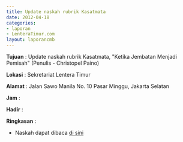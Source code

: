 ```yaml
---
title: Update naskah rubrik Kasatmata
date: 2012-04-18
categories:
- laporan
- LenteraTimur.com
layout: laporancmb
---
```



**Tujuan** : Update naskah rubrik Kasatmata, "Ketika Jembatan Menjadi Pemisah" (Penulis - Christopel Paino) 

**Lokasi** : Sekretariat Lentera Timur 

**Alamat** : Jalan Sawo Manila No. 10 Pasar Minggu, Jakarta Selatan

**Jam** : 

**Hadir** :  


**Ringkasan** : 
* Naskah dapat dibaca [di sini](http://www.lenteratimur.com/2012/04/ketika-jembatan-menjadi-pemisah/)
